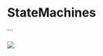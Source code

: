 # StateMachines

<div hidden>
```
@startuml firstDiagram

Alice -> Bob: Hello
Bob -> Alice: Hi!
		
@enduml
</div>
```

![](firstDiagram.svg)


